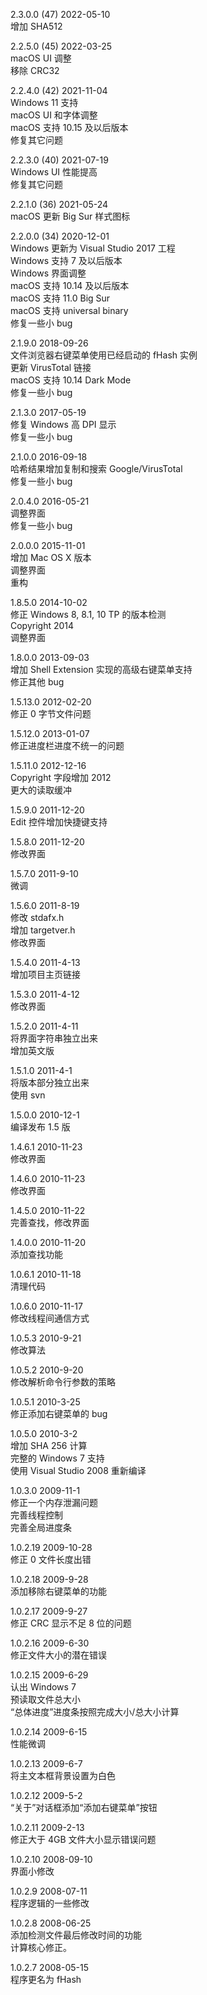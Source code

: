 2.3.0.0 (47) 2022-05-10  
增加 SHA512  

2.2.5.0 (45) 2022-03-25  
macOS UI 调整  
移除 CRC32  

2.2.4.0 (42) 2021-11-04  
Windows 11 支持  
macOS UI 和字体调整  
macOS 支持 10.15 及以后版本  
修复其它问题  

2.2.3.0 (40) 2021-07-19  
Windows UI 性能提高  
修复其它问题  

2.2.1.0 (36) 2021-05-24  
macOS 更新 Big Sur 样式图标  

2.2.0.0 (34) 2020-12-01  
Windows 更新为 Visual Studio 2017 工程  
Windows 支持 7 及以后版本  
Windows 界面调整  
macOS 支持 10.14 及以后版本  
macOS 支持 11.0 Big Sur  
macOS 支持 universal binary  
修复一些小 bug  

2.1.9.0 2018-09-26  
文件浏览器右键菜单使用已经启动的 fHash 实例  
更新 VirusTotal 链接  
macOS 支持 10.14 Dark Mode  
修复一些小 bug  

2.1.3.0 2017-05-19  
修复 Windows 高 DPI 显示  
修复一些小 bug  

2.1.0.0 2016-09-18  
哈希结果增加复制和搜索 Google/VirusTotal  
修复一些小 bug  

2.0.4.0 2016-05-21  
调整界面  
修复一些小 bug  

2.0.0.0 2015-11-01  
增加 Mac OS X 版本  
调整界面  
重构  

1.8.5.0 2014-10-02  
修正 Windows 8, 8.1, 10 TP 的版本检测  
Copyright 2014  
调整界面  

1.8.0.0 2013-09-03  
增加 Shell Extension 实现的高级右键菜单支持  
修正其他 bug  

1.5.13.0 2012-02-20  
修正 0 字节文件问题  

1.5.12.0 2013-01-07  
修正进度栏进度不统一的问题  

1.5.11.0 2012-12-16  
Copyright 字段增加 2012  
更大的读取缓冲  

1.5.9.0 2011-12-20  
Edit 控件增加快捷键支持  

1.5.8.0 2011-12-20  
修改界面  

1.5.7.0 2011-9-10  
微调  

1.5.6.0 2011-8-19  
修改 stdafx.h  
增加 targetver.h  
修改界面  

1.5.4.0 2011-4-13  
增加项目主页链接  

1.5.3.0 2011-4-12  
修改界面  

1.5.2.0 2011-4-11  
将界面字符串独立出来  
增加英文版  

1.5.1.0 2011-4-1  
将版本部分独立出来  
使用 svn  

1.5.0.0 2010-12-1  
编译发布 1.5 版  

1.4.6.1 2010-11-23  
修改界面  

1.4.6.0 2010-11-23  
修改界面  

1.4.5.0 2010-11-22  
完善查找，修改界面  

1.4.0.0 2010-11-20  
添加查找功能  

1.0.6.1 2010-11-18  
清理代码  

1.0.6.0 2010-11-17  
修改线程间通信方式  

1.0.5.3 2010-9-21  
修改算法  

1.0.5.2 2010-9-20  
修改解析命令行参数的策略  

1.0.5.1 2010-3-25  
修正添加右键菜单的 bug  

1.0.5.0 2010-3-2  
增加 SHA 256 计算  
完整的 Windows 7 支持  
使用 Visual Studio 2008 重新编译  

1.0.3.0 2009-11-1  
修正一个内存泄漏问题  
完善线程控制  
完善全局进度条  

1.0.2.19 2009-10-28  
修正 0 文件长度出错  

1.0.2.18 2009-9-28  
添加移除右键菜单的功能  

1.0.2.17 2009-9-27  
修正 CRC 显示不足 8 位的问题  

1.0.2.16 2009-6-30  
修正文件大小的潜在错误  

1.0.2.15 2009-6-29  
认出 Windows 7  
预读取文件总大小  
“总体进度”进度条按照完成大小/总大小计算  

1.0.2.14 2009-6-15  
性能微调  

1.0.2.13 2009-6-7  
将主文本框背景设置为白色  

1.0.2.12 2009-5-2  
“关于”对话框添加“添加右键菜单”按钮  

1.0.2.11 2009-2-13  
修正大于 4GB 文件大小显示错误问题  

1.0.2.10 2008-09-10  
界面小修改  

1.0.2.9 2008-07-11  
程序逻辑的一些修改  

1.0.2.8 2008-06-25  
添加检测文件最后修改时间的功能  
计算核心修正。  

1.0.2.7 2008-05-15  
程序更名为 fHash  
